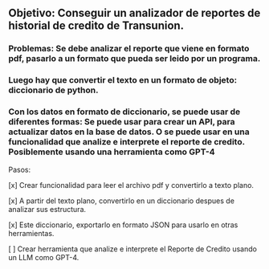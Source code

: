 ## Objetivo: Conseguir un analizador de reportes de historial de credito de Transunion.

### Problemas: Se debe analizar el reporte que viene en formato pdf, pasarlo a un formato que pueda ser leido por un programa.

### Luego hay que convertir el texto en un formato de objeto: diccionario de python.

### Con los datos en formato de diccionario, se puede usar de diferentes formas: Se puede usar para crear un API, para actualizar datos en la base de datos. O se puede usar en una funcionalidad que analize e interprete el reporte de credito. Posiblemente usando una herramienta como GPT-4

Pasos:

[x] Crear funcionalidad para leer el archivo pdf y convertirlo a texto plano. 

[x] A partir del texto plano, convertirlo en un diccionario despues de analizar sus estructura.

[x] Este diccionario, exportarlo en formato JSON para usarlo en otras herramientas.

[ ] Crear herramienta que analize e interprete el Reporte de Credito usando un LLM como GPT-4.
